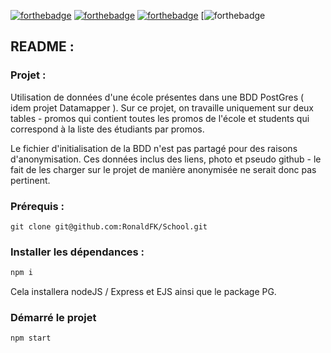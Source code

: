 [![forthebadge](https://img.shields.io/badge/LinkedIn-0077B5?style=for-the-badge&logo=linkedin&logoColor=white)](https://www.linkedin.com/in/ronald-fonlebeck)
[![forthebadge](https://img.shields.io/badge/Node.js-43853D?style=for-the-badge&logo=node.js&logoColor=white)](https://forthebadge.com)
[![forthebadge](https://img.shields.io/badge/Express.js-404D59?style=for-the-badge)](https://forthebadge.com)
[![forthebadge](https://img.shields.io/badge/PostgreSQL-316192?style=for-the-badge&logo=postgresql&logoColor=white)

## README :


### Projet :

Utilisation de données d'une école présentes dans une BDD PostGres ( idem projet Datamapper ).
Sur ce projet, on travaille uniquement sur deux tables - promos qui contient toutes les promos de l'école et students qui correspond à la liste des étudiants par promos.

Le fichier d'initialisation de la BDD n'est pas partagé pour des raisons d'anonymisation.
Ces données inclus des liens, photo et pseudo github - le fait de les charger sur le projet de manière anonymisée ne serait donc pas pertinent.
### Prérequis :

```
git clone git@github.com:RonaldFK/School.git
```

### Installer les dépendances :

```bash
npm i
```

Cela installera nodeJS / Express et EJS ainsi que le package PG.

### Démarré le projet

```
npm start
```
